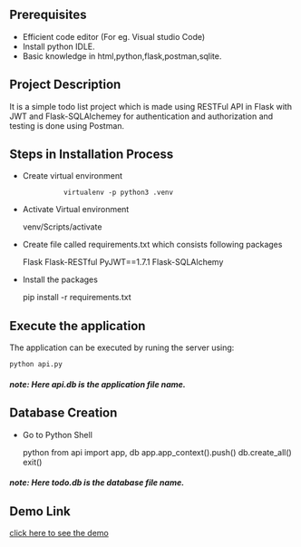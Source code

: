 ## Prerequisites

+ Efficient code editor (For eg. Visual studio Code)
+ Install python IDLE.
+ Basic knowledge in html,python,flask,postman,sqlite.

## Project Description

It is a simple todo list project  which is made using RESTFul API in Flask with JWT and Flask-SQLAlchemey for authentication and authorization and testing is done using Postman. 

## Steps in Installation Process

+ Create virtual environment
                
                virtualenv -p python3 .venv

+ Activate Virtual environment
    
    venv/Scripts/activate
  
+ Create file called requirements.txt which consists following packages
  
    Flask
    Flask-RESTful
    PyJWT==1.7.1
    Flask-SQLAlchemy

+ Install the packages

    pip install -r requirements.txt
 

## Execute the application 

The application can be executed by runing the server using:

    python api.py

##### note: Here api.db is the application file name.
 

## Database Creation

+ Go to Python Shell

    python
    from api import app, db
    app.app_context().push()
    db.create_all()
    exit()
  
##### note: Here todo.db is the database file name.


## Demo Link

[click here to see the demo]()









